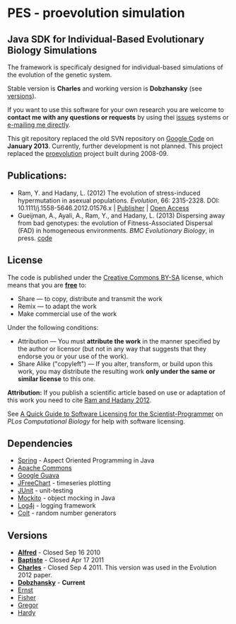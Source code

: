 # PES - proevolution simulation[](#PES_-_proevolution_simulation)

## Java SDK for Individual-Based Evolutionary Biology Simulations[](#Java_SDK_for_Individual-Based_Evolutionary_Biology_Simulations)

The framework is specificaly designed for individual-based simulations
of the evolution of the genetic system.

Stable version is **Charles** and working version is **Dobzhansky** (see
[versions](#versions)).

If you want to use this software for your own research you are welcome
to **contact me with any questions or
requests** by using thei [issues](/yoavram/proevolutionsimulation/issues) systems or [e-mailing me directly](/yoavram).

This git repository replaced the old SVN repository on [Google Code](https://code.google.com/p/proevolutionsimulation/) on **January 2013**. Currently, further development is not planned.
This project replaced the
[proevolution](http://code.google.com/p/proevolution/) project built
during 2008-09.

## Publications:[](#Publications:)

-   Ram, Y. and Hadany, L. (2012) The evolution of stress-induced hypermutation in asexual populations.
    *Evolution*, 66: 2315-2328. DOI: 10.1111/j.1558-5646.2012.01576.x | [Publisher](http://doi.wiley.com/10.1111/j.1558-5646.2012.01576.x) | [Open Access](http://goo.gl/cj1Te)
-   Gueijman, A., Ayali, A., Ram, Y., and Hadany, L. (2013) Dispersing away from bad genotypes: the evolution of Fitness-Associated Dispersal (FAD) in homogeneous environments. *BMC Evolutionary Biology*, in press. [code](https://code.google.com/p/fagr/)

## License[](#License)

The code is published under the [Creative Commons BY-SA](http://creativecommons.org/licenses/by-sa/3.0/) license, which means that you are **[free](http://en.wikipedia.org/wiki/Gratis_versus_libre)** to:

-   Share — to copy, distribute and transmit the work
-   Remix — to adapt the work
-   Make commercial use of the work

Under the following conditions:

-   Attribution — You must **attribute the work** in the manner
    specified by the author or licensor (but not in any way that
    suggests that they endorse you or your use of the work).
-   Share Alike ("copyleft") — If you alter, transform, or build upon
    this work, you may distribute the resulting work **only under the
    same or similar license** to this one.

**Attribution:** If you publish a scientific article based on use or adaptation of this work you need to cite [Ram and Hadany 2012](http://onlinelibrary.wiley.com/doi/10.1111/j.1558-5646.2012.01576.x/abstract).

See [A Quick Guide to Software Licensing for the Scientist-Programmer](http://www.ploscompbiol.org/article/info:doi%2F10.1371%2Fjournal.pcbi.1002598) on *PLos Computational Biology* for help with software licensing.

## Dependencies[](#Dependencies)

-   [Spring](http://www.springsource.org/) - Aspect Oriented Programming in Java
-   [Apache Commons](http://commons.apache.org/)
-   [Google Guava](http://code.google.com/p/guava-libraries/)
-   [JFreeChart](http://www.jfree.org/jfreechart/) - timeseries plotting
-   [JUnit](http://en.wikipedia.org/wiki/Unit_testing) - unit-testing
-   [Mockito](http://en.wikipedia.org/wiki/Mock_object) - object mocking in Java
-   [Log4j](http://logging.apache.org/log4j/) - logging framework
-   [Colt](http://acs.lbl.gov/software/colt/) - random number generators

## Versions[](#Versions)

-  **[Alfred](http://en.wikipedia.org/wiki/Alfred_Russel_Wallace)** -
    Closed Sep 16 2010
-  **[Baptiste](http://en.wikipedia.org/wiki/Jean-Baptiste_Lamarck)** -
    Closed Apr 17 2011
-  **[Charles](http://en.wikipedia.org/wiki/Charles_Darwin)** - Closed
    Sep 4 2011. This version was used in the Evolution 2012 paper.
-  **[Dobzhansky](http://en.wikipedia.org/wiki/Theodosius_Dobzhansky)** - **Current**
-  [Ernst](http://en.wikipedia.org/wiki/Ernst_Haeckel)
-  [Fisher](http://en.wikipedia.org/wiki/Ronald_Fisher)
-  [Gregor](http://en.wikipedia.org/wiki/Gregor_Mendel)
-  [Hardy](http://en.wikipedia.org/wiki/G_H_Hardy)


